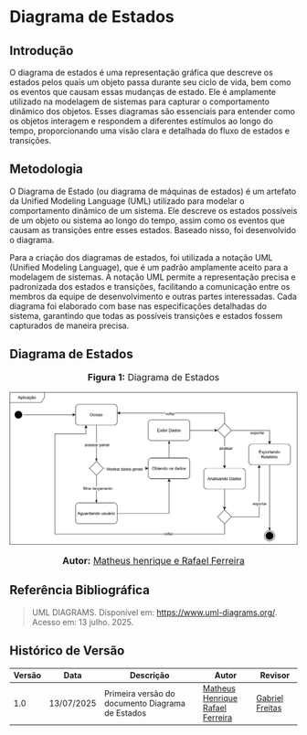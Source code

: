 # Diagrama de Estados

## Introdução

O diagrama de estados é uma representação gráfica que descreve os estados pelos quais um objeto passa durante seu ciclo de vida, bem como os eventos que causam essas mudanças de estado. Ele é amplamente utilizado na modelagem de sistemas para capturar o comportamento dinâmico dos objetos. Esses diagramas são essenciais para entender como os objetos interagem e respondem a diferentes estímulos ao longo do tempo, proporcionando uma visão clara e detalhada do fluxo de estados e transições.

## Metodologia

O Diagrama de Estado (ou diagrama de máquinas de estados) é um artefato da
Unified Modeling Language (UML) utilizado para modelar o comportamento dinâmico
de um sistema. Ele descreve os estados possíveis de um objeto ou sistema ao longo do tempo, assim como os eventos que causam as transições entre esses estados. Baseado nisso, foi desenvolvido o diagrama.

Para a criação dos diagramas de estados, foi utilizada a notação UML (Unified Modeling Language), que é um padrão amplamente aceito para a modelagem de sistemas. A notação UML permite a representação precisa e padronizada dos estados e transições, facilitando a comunicação entre os membros da equipe de desenvolvimento e outras partes interessadas. Cada diagrama foi elaborado com base nas especificações detalhadas do sistema, garantindo que todas as possíveis transições e estados fossem capturados de maneira precisa.


## Diagrama de Estados

<div align="center">
<font size="3"><p style="text-align: center"><b>Figura 1:</b> Diagrama de Estados</p></font>

![Figura1](../assets/Diagrama%20de%20Estado%20-%20Software.png)
<font size="3"><p style="text-align: center"><b>Autor:</b> <a href="https://github.com/RafaelCLG0">Matheus henrique e Rafael Ferreira</a></p></font> 
</div>


## Referência Bibliográfica
> UML DIAGRAMS. Disponível em: https://www.uml-diagrams.org/. Acesso em: 13 julho. 2025.


## Histórico de Versão
| Versão | Data       | Descrição                                      | Autor               | Revisor               |
|--------|------------|------------------------------------------------|---------------------|-----------------------|
| 1.0    | 13/07/2025 | Primeira versão do documento Diagrama de Estados| [Matheus Henrique]() <br> [Rafael Ferreira](https://github.com/RafaelCLG0) <br> | [Gabriel Freitas](https://github.com/gabrielfreitass1) |
